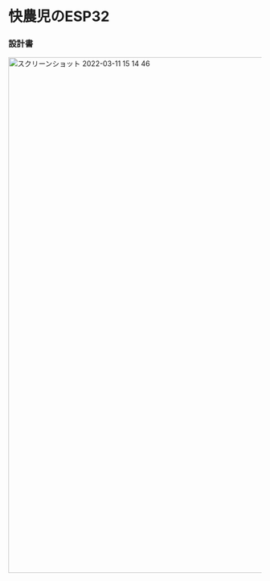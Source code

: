 # 快農児のESP32

### 設計書
<img width="1024" alt="スクリーンショット 2022-03-11 15 14 46" src="https://user-images.githubusercontent.com/82006976/157812928-b9f22ff4-c3a9-48c3-9e2a-ed5cff8f3919.png">

